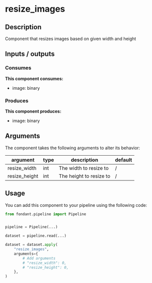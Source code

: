 # resize_images

<a id="resize_images#description"></a>
## Description
Component that resizes images based on given width and height

<a id="resize_images#inputs_outputs"></a>
## Inputs / outputs 

<a id="resize_images#consumes"></a>
### Consumes 
**This component consumes:**

- image: binary




<a id="resize_images#produces"></a>  
### Produces 
**This component produces:**

- image: binary



<a id="resize_images#arguments"></a>
## Arguments

The component takes the following arguments to alter its behavior:

| argument | type | description | default |
| -------- | ---- | ----------- | ------- |
| resize_width | int | The width to resize to | / |
| resize_height | int | The height to resize to | / |

<a id="resize_images#usage"></a>
## Usage 

You can add this component to your pipeline using the following code:

```python
from fondant.pipeline import Pipeline


pipeline = Pipeline(...)

dataset = pipeline.read(...)

dataset = dataset.apply(
    "resize_images",
    arguments={
        # Add arguments
        # "resize_width": 0,
        # "resize_height": 0,
    },
)
```

